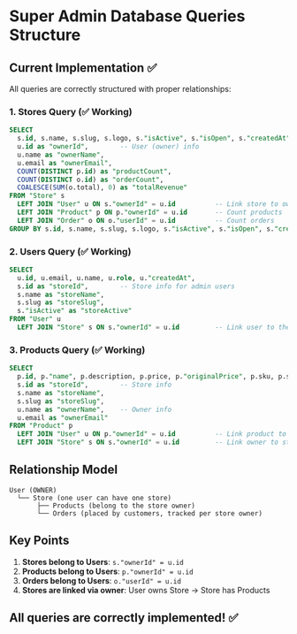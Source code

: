 # Super Admin Database Queries Structure

## Current Implementation ✅

All queries are correctly structured with proper relationships:

### 1. Stores Query (✅ Working)
```sql
SELECT 
  s.id, s.name, s.slug, s.logo, s."isActive", s."isOpen", s."createdAt",
  u.id as "ownerId",        -- User (owner) info
  u.name as "ownerName",
  u.email as "ownerEmail",
  COUNT(DISTINCT p.id) as "productCount",
  COUNT(DISTINCT o.id) as "orderCount",
  COALESCE(SUM(o.total), 0) as "totalRevenue"
FROM "Store" s
  LEFT JOIN "User" u ON s."ownerId" = u.id          -- Link store to owner
  LEFT JOIN "Product" p ON p."ownerId" = u.id       -- Count products
  LEFT JOIN "Order" o ON o."userId" = u.id          -- Count orders
GROUP BY s.id, s.name, s.slug, s.logo, s."isActive", s."isOpen", s."createdAt", u.id, u.name, u.email
```

### 2. Users Query (✅ Working)
```sql
SELECT 
  u.id, u.email, u.name, u.role, u."createdAt",
  s.id as "storeId",        -- Store info for admin users
  s.name as "storeName",
  s.slug as "storeSlug",
  s."isActive" as "storeActive"
FROM "User" u
  LEFT JOIN "Store" s ON s."ownerId" = u.id         -- Link user to their store
```

### 3. Products Query (✅ Working)
```sql
SELECT 
  p.id, p."name", p.description, p.price, p."originalPrice", p.sku, p.stock, p."isActive", p.image, p.category, p."createdAt",
  s.id as "storeId",        -- Store info
  s.name as "storeName",
  s.slug as "storeSlug",
  u.name as "ownerName",    -- Owner info
  u.email as "ownerEmail"
FROM "Product" p
  LEFT JOIN "User" u ON p."ownerId" = u.id          -- Link product to owner
  LEFT JOIN "Store" s ON s."ownerId" = u.id         -- Link owner to store
```

## Relationship Model

```
User (OWNER)
  └── Store (one user can have one store)
       ├── Products (belong to the store owner)
       └── Orders (placed by customers, tracked per store owner)
```

## Key Points

1. **Stores belong to Users**: `s."ownerId" = u.id`
2. **Products belong to Users**: `p."ownerId" = u.id`
3. **Orders belong to Users**: `o."userId" = u.id`
4. **Stores are linked via owner**: User owns Store → Store has Products

## All queries are correctly implemented! ✅

